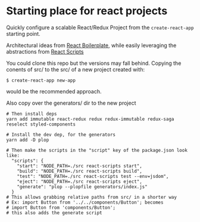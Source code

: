 # Starting place for react projects

Quickly configure a scalable React/Redux Project from the `create-react-app`
starting point.

Architectural ideas from
[React Boilerplate](https://github.com/mxstbr/react-boilerplate),
while easily leveraging the abstractions from
[React Scripts](https://github.com/facebookincubator/create-react-app)

You could clone this repo but the versions may fall behind.
Copying the conents of src/ to the src/ of a new project created with:
```
$ create-react-app new-app
```
would be the recommended approach.

Also copy over the generators/ dir to the new project

```
# Then install deps
yarn add immutable react-redux redux redux-immutable redux-saga reselect styled-components

# Install the dev dep, for the generators
yarn add -D plop

# Then make the scripts in the "script" key of the package.json look like:
  "scripts": {
    "start": "NODE_PATH=./src react-scripts start",
    "build": "NODE_PATH=./src react-scripts build",
    "test": "NODE_PATH=./src react-scripts test --env=jsdom",
    "eject": "NODE_PATH=./src react-scripts eject",
    "generate": "plop --plopfile generators/index.js"
  }
# This allows grabbing relative paths from src/ in a shorter way
# Ex: import Button from '../../components/Button'; becomes
# import Button from 'components/Button';
# this also adds the generate script
```
